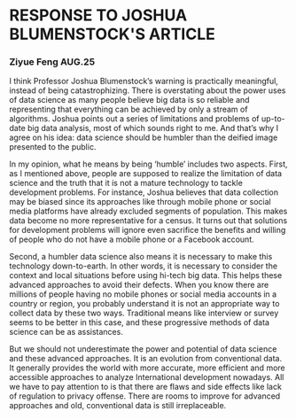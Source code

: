 # RESPONSE TO JOSHUA BLUMENSTOCK'S ARTICLE

### Ziyue Feng AUG.25

I think Professor Joshua Blumenstock’s warning is practically meaningful, instead of being catastrophizing. There is overstating about the power uses of data science as many people believe big data is so reliable and representing that everything can be achieved by only a stream of algorithms. Joshua points out a series of limitations and problems of up-to-date  big data analysis, most of which sounds right to me. And that’s why I agree on his idea: data science should be humbler than the deified image presented to the public.

In my opinion, what he means by being ‘humble’ includes two aspects. First, as I mentioned above, people are supposed to realize the limitation of data science and the truth that it is not a mature technology to tackle development problems. For instance, Joshua believes that data collection may be biased since its approaches like through mobile phone or social media platforms have already excluded segments of population. This makes data become no more representative for a census. It turns out that solutions for development problems will ignore even sacrifice the benefits and willing of people who do not have a mobile phone or a Facebook account.

Second, a humbler data science also means it is necessary to make this technology down-to-earth. In other words, it is necessary to consider the context and local situations before using hi-tech big data. This helps these advanced approaches to avoid their defects. When you know there are millions of people having no mobile phones or social media accounts in a country or region, you probably understand it is not an appropriate way to collect data by these two ways. Traditional means like interview or survey seems to be better in this case, and these progressive methods of data science can be as assistances.

But we should not underestimate the power and potential of data science and these advanced approaches. It is an evolution from conventional data. It generally provides the world with more accurate, more efficient and more accessible approaches to analyze International development nowadays. All we have to pay attention to is that there are flaws and side effects like lack of regulation to privacy offense. There are rooms to improve for advanced approaches and old, conventional data is still irreplaceable.


